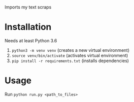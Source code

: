 Imports my text scraps


# Installation

Needs at least Python 3.6

1. `python3 -m venv venv` (creates a new virtual environment)
2. `source venv/bin/activate` (activates virtual environment)
3. `pip install -r requirements.txt` (installs dependencies)


# Usage

Run `python run.py <path_to_files>`
